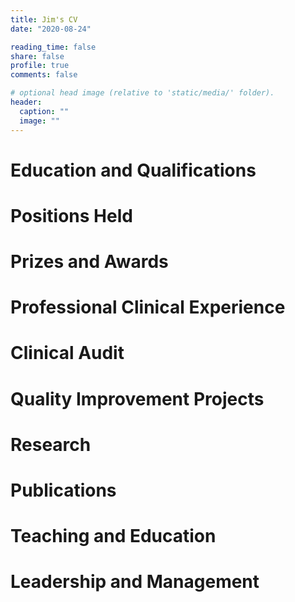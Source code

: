 ```yaml
---
title: Jim's CV
date: "2020-08-24"

reading_time: false
share: false
profile: true
comments: false

# optional head image (relative to 'static/media/' folder).
header:
  caption: ""
  image: ""
---
```


# Education and Qualifications

# Positions Held

# Prizes and Awards

# Professional Clinical Experience

# Clinical Audit

# Quality Improvement Projects

# Research

# Publications

# Teaching and Education

# Leadership and Management
